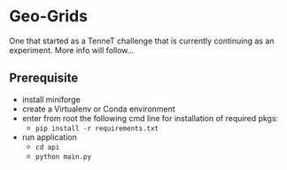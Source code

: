 # Geo-Grids

One that started as a TenneT challenge that is currently continuing as an experiment. More info will follow...

## Prerequisite
- install miniforge
- create a Virtualenv or Conda environment
- enter from root the following cmd line for installation of required pkgs:
  - ```pip install -r requirements.txt```
- run application
  - ```cd api```
  - ```python main.py```
